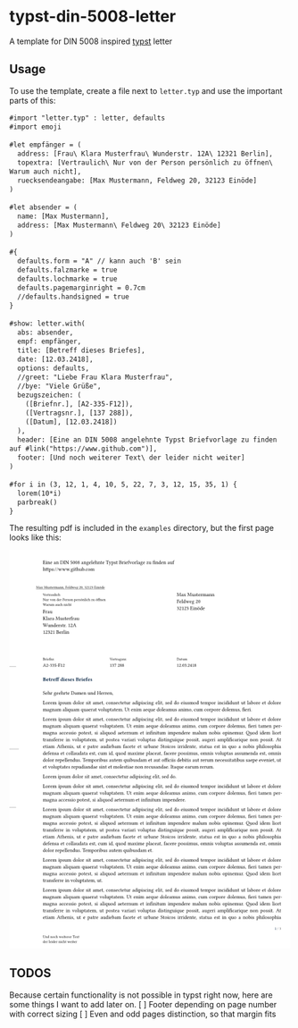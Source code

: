 # typst-din-5008-letter
A template for DIN 5008 inspired [typst](https://typst.app/home) letter

## Usage
To use the template, create a file next to `letter.typ` and use the important parts of this:

```typst
#import "letter.typ" : letter, defaults
#import emoji

#let empfänger = (
  address: [Frau\ Klara Musterfrau\ Wunderstr. 12A\ 12321 Berlin],
  topextra: [Vertraulich\ Nur von der Person persönlich zu öffnen\ Warum auch nicht],
  ruecksendeangabe: [Max Mustermann, Feldweg 20, 32123 Einöde]
)

#let absender = (
  name: [Max Mustermann],
  address: [Max Mustermann\ Feldweg 20\ 32123 Einöde]
)

#{
  defaults.form = "A" // kann auch 'B' sein
  defaults.falzmarke = true
  defaults.lochmarke = true
  defaults.pagemarginright = 0.7cm
  //defaults.handsigned = true
}

#show: letter.with(
  abs: absender,
  empf: empfänger,
  title: [Betreff dieses Briefes],
  date: [12.03.2418],
  options: defaults,
  //greet: "Liebe Frau Klara Musterfrau",
  //bye: "Viele Grüße",
  bezugszeichen: (
    ([Briefnr.], [A2-335-F12]),
    ([Vertragsnr.], [137 288]),
    ([Datum], [12.03.2418])
  ),
  header: [Eine an DIN 5008 angelehnte Typst Briefvorlage zu finden auf #link("https://www.github.com")],
  footer: [Und noch weiterer Text\ der leider nicht weiter]
)

#for i in (3, 12, 1, 4, 10, 5, 22, 7, 3, 12, 15, 35, 1) {
  lorem(10*i)
  parbreak()
}
```

The resulting pdf is included in the `examples` directory, but the first page looks like this:

![example letter 1st page](examples/letter_fst_page.png)

## TODOS
Because certain functionality is not possible in typst right now, here are some things I want to add later on.
[ ] Footer depending on page number with correct sizing
[ ] Even and odd pages distinction, so that margin fits
